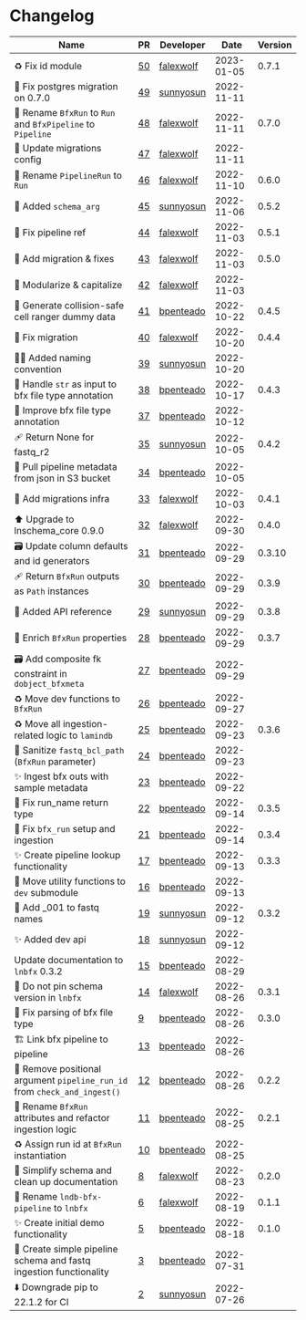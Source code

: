 # Changelog

<!-- prettier-ignore -->
Name | PR | Developer | Date | Version
--- | --- | --- | --- | ---
♻️ Fix id module | [50](https://github.com/laminlabs/lnbfx/pull/50) | [falexwolf](https://github.com/falexwolf) | 2023-01-05 | 0.7.1
🐛 Fix postgres migration on 0.7.0 | [49](https://github.com/laminlabs/lnbfx/pull/49) | [sunnyosun](https://github.com/sunnyosun) | 2022-11-11 |
🚚 Rename `BfxRun` to `Run` and `BfxPipeline` to `Pipeline` | [48](https://github.com/laminlabs/lnbfx/pull/48) | [falexwolf](https://github.com/falexwolf) | 2022-11-11 | 0.7.0
🔧 Update migrations config | [47](https://github.com/laminlabs/lnbfx/pull/47) | [falexwolf](https://github.com/falexwolf) | 2022-11-11 |
🚚 Rename `PipelineRun` to `Run` | [46](https://github.com/laminlabs/lnbfx/pull/46) | [falexwolf](https://github.com/falexwolf) | 2022-11-10 | 0.6.0
🐛 Added `schema_arg` | [45](https://github.com/laminlabs/lnbfx/pull/45) | [sunnyosun](https://github.com/sunnyosun) | 2022-11-06 | 0.5.2
🐛 Fix pipeline ref | [44](https://github.com/laminlabs/lnbfx/pull/44) | [falexwolf](https://github.com/falexwolf) | 2022-11-03 | 0.5.1
🍱 Add migration & fixes | [43](https://github.com/laminlabs/lnbfx/pull/43) | [falexwolf](https://github.com/falexwolf) | 2022-11-03 | 0.5.0
🎨 Modularize & capitalize | [42](https://github.com/laminlabs/lnbfx/pull/42) | [falexwolf](https://github.com/falexwolf) | 2022-11-03 |
🍱 Generate collision-safe cell ranger dummy data | [41](https://github.com/laminlabs/lnbfx/pull/41) | [bpenteado](https://github.com/bpenteado) | 2022-10-22 | 0.4.5
🐛 Fix migration | [40](https://github.com/laminlabs/lnbfx/pull/40) | [falexwolf](https://github.com/falexwolf) | 2022-10-20 | 0.4.4
🧑‍💻 Added naming convention | [39](https://github.com/laminlabs/lnbfx/pull/39) | [sunnyosun](https://github.com/sunnyosun) | 2022-10-20 |
🎨 Handle `str` as input to bfx file type annotation | [38](https://github.com/laminlabs/lnbfx/pull/38) | [bpenteado](https://github.com/bpenteado) | 2022-10-17 | 0.4.3
🎨 Improve bfx file type annotation | [37](https://github.com/laminlabs/lnbfx/pull/37) | [bpenteado](https://github.com/bpenteado) | 2022-10-12 |
🩹 Return None for fastq_r2 | [35](https://github.com/laminlabs/lnbfx/pull/35) | [sunnyosun](https://github.com/sunnyosun) | 2022-10-05 | 0.4.2
🍱 Pull pipeline metadata from json in S3 bucket | [34](https://github.com/laminlabs/lnbfx/pull/34) | [bpenteado](https://github.com/bpenteado) | 2022-10-05 |
🍱 Add migrations infra | [33](https://github.com/laminlabs/lnbfx/pull/33) | [falexwolf](https://github.com/falexwolf) | 2022-10-03 | 0.4.1
⬆️ Upgrade to lnschema_core 0.9.0 | [32](https://github.com/laminlabs/lnbfx/pull/32) | [falexwolf](https://github.com/falexwolf) | 2022-09-30 | 0.4.0
🗃️ Update column defaults and id generators | [31](https://github.com/laminlabs/lnbfx/pull/31) | [bpenteado](https://github.com/bpenteado) | 2022-09-29 | 0.3.10
🩹 Return `BfxRun` outputs as `Path` instances | [30](https://github.com/laminlabs/lnbfx/pull/30) | [bpenteado](https://github.com/bpenteado) | 2022-09-29 | 0.3.9
📝 Added API reference | [29](https://github.com/laminlabs/lnbfx/pull/29) | [sunnyosun](https://github.com/sunnyosun) | 2022-09-29 | 0.3.8
🎨 Enrich `BfxRun` properties | [28](https://github.com/laminlabs/lnbfx/pull/28) | [bpenteado](https://github.com/bpenteado) | 2022-09-29 | 0.3.7
🗃️ Add composite fk constraint in `dobject_bfxmeta` | [27](https://github.com/laminlabs/lnbfx/pull/27) | [bpenteado](https://github.com/bpenteado) | 2022-09-29 |
♻️ Move dev functions to `BfxRun` | [26](https://github.com/laminlabs/lnbfx/pull/26) | [bpenteado](https://github.com/bpenteado) | 2022-09-27 |
♻️ Move all ingestion-related logic to `lamindb` | [25](https://github.com/laminlabs/lnbfx/pull/25) | [bpenteado](https://github.com/bpenteado) | 2022-09-23 | 0.3.6
🎨 Sanitize `fastq_bcl_path` (`BfxRun` parameter) | [24](https://github.com/laminlabs/lnbfx/pull/24) | [bpenteado](https://github.com/bpenteado) | 2022-09-23 |
✨ Ingest bfx outs with sample metadata | [23](https://github.com/laminlabs/lnbfx/pull/23) | [bpenteado](https://github.com/bpenteado) | 2022-09-22 |
🐛 Fix run_name return type | [22](https://github.com/laminlabs/lnbfx/pull/22) | [bpenteado](https://github.com/bpenteado) | 2022-09-14 | 0.3.5
🎨 Fix `bfx_run` setup and ingestion | [21](https://github.com/laminlabs/lnbfx/pull/21) | [bpenteado](https://github.com/bpenteado) | 2022-09-14 | 0.3.4
✨ Create pipeline lookup functionality | [17](https://github.com/laminlabs/lnbfx/pull/17) | [bpenteado](https://github.com/bpenteado) | 2022-09-13 | 0.3.3
🚚 Move utility functions to `dev` submodule | [16](https://github.com/laminlabs/lnbfx/pull/16) | [bpenteado](https://github.com/bpenteado) | 2022-09-13 |
📝 Add _001 to fastq names | [19](https://github.com/laminlabs/lnbfx/pull/19) | [sunnyosun](https://github.com/sunnyosun) | 2022-09-12 | 0.3.2
✨ Added dev api | [18](https://github.com/laminlabs/lnbfx/pull/18) | [sunnyosun](https://github.com/sunnyosun) | 2022-09-12 |
Update documentation to `lnbfx` 0.3.2 | [15](https://github.com/laminlabs/lnbfx/pull/15) | [bpenteado](https://github.com/bpenteado) | 2022-08-29 |
🔧 Do not pin schema version in `lnbfx` | [14](https://github.com/laminlabs/lnbfx/pull/14) | [falexwolf](https://github.com/falexwolf) | 2022-08-26 | 0.3.1
🐛 Fix parsing of bfx file type | [9](https://github.com/laminlabs/lnbfx/pull/9) | [bpenteado](https://github.com/bpenteado) | 2022-08-26 | 0.3.0
🏗️ Link bfx pipeline to pipeline | [13](https://github.com/laminlabs/lnbfx/pull/13) | [bpenteado](https://github.com/bpenteado) | 2022-08-26 |
🐛 Remove positional argument `pipeline_run_id` from `check_and_ingest()` | [12](https://github.com/laminlabs/lnbfx/pull/12) | [bpenteado](https://github.com/bpenteado) | 2022-08-26 | 0.2.2
🎨 Rename `BfxRun` attributes and refactor ingestion logic | [11](https://github.com/laminlabs/lnbfx/pull/11) | [bpenteado](https://github.com/bpenteado) | 2022-08-25 | 0.2.1
♻️ Assign run id at `BfxRun` instantiation | [10](https://github.com/laminlabs/lnbfx/pull/10) | [bpenteado](https://github.com/bpenteado) | 2022-08-25 |
🎨 Simplify schema and clean up documentation | [8](https://github.com/laminlabs/lnbfx/pull/8) | [falexwolf](https://github.com/falexwolf) | 2022-08-23 | 0.2.0
🚚 Rename `lndb-bfx-pipeline` to `lnbfx` | [6](https://github.com/laminlabs/lnbfx/pull/6) | [falexwolf](https://github.com/falexwolf) | 2022-08-19 | 0.1.1
✨ Create initial demo functionality | [5](https://github.com/laminlabs/lnbfx/pull/5) | [bpenteado](https://github.com/bpenteado) | 2022-08-18 | 0.1.0
🎉 Create simple pipeline schema and fastq ingestion functionality | [3](https://github.com/laminlabs/lnbfx/pull/3) | [bpenteado](https://github.com/bpenteado) | 2022-07-31 |
⬇️ Downgrade pip to 22.1.2 for CI | [2](https://github.com/laminlabs/lnbfx/pull/2) | [sunnyosun](https://github.com/sunnyosun) | 2022-07-26 |
